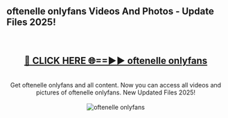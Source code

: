 <h2>oftenelle onlyfans Videos And Photos - Update Files 2025!</h2>
<br>
<div align="center">
<h2><a href="https://linkcuts.com/hfmhzwbr" rel="nofollow">🔴 CLICK HERE 🌐==►► oftenelle onlyfans</a></h2>
<br>
Get oftenelle onlyfans and all content. Now you can access all videos and pictures of oftenelle onlyfans. New Updated Files 2025!
<br>
<br>
<a href="https://linkcuts.com/hfmhzwbr" rel="nofollow" data-target="animated-image.originalLink"><img src="https://i.ibb.co.com/WyWwxjT/player-gif2.gif" alt="oftenelle onlyfans" style="max-width: 100%; display: inline-block;" data-target="animated-image.originalImage"></a>
</div>
<br>